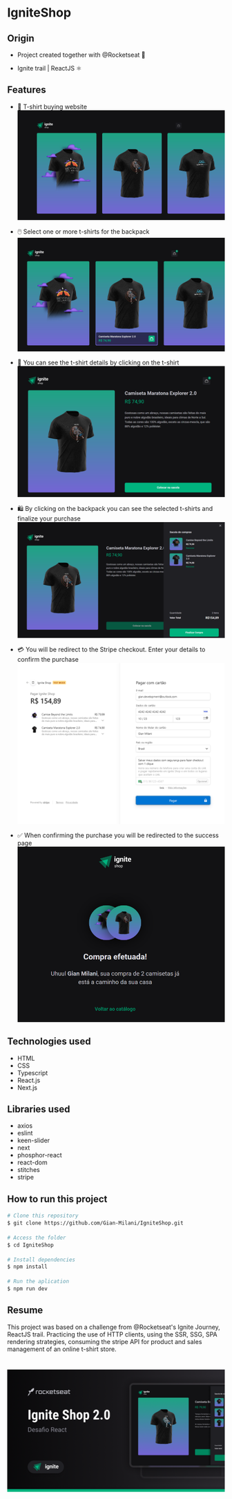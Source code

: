 # IgniteShop

## Origin

- Project created together with @Rocketseat 🚀

- Ignite trail | ReactJS ⚛️

## Features
- 👕 T-shirt buying website
![Home page](./src/assets/home.png)

- 🖱️ Select one or more t-shirts for the backpack
![Change a t-shirt](./src/assets/change.png)

- 👀 You can see the t-shirt details by clicking on the t-shirt
![T-shirt page](./src/assets/shirt-page.png)

- 🛍️ By clicking on the backpack you can see the selected t-shirts and finalize your purchase
![Backpack](./src/assets/bag.png)

- 💳 You will be redirect to the Stripe checkout. Enter your details to confirm the purchase
![Stripe checkout](./src/assets/stripe.png)

- ✅ When confirming the purchase you will be redirected to the success page
![Success](./src/assets/success.png)

## Technologies used
 - HTML
 - CSS
 - Typescript
 - React.js
 - Next.js

## Libraries used
 - axios
 - eslint
 - keen-slider
 - next
 - phosphor-react
 - react-dom
 - stitches
 - stripe

## How to run this project
```bash
# Clone this repository
$ git clone https://github.com/Gian-Milani/IgniteShop.git

# Access the folder
$ cd IgniteShop

# Install dependencies
$ npm install 

# Run the aplication
$ npm run dev
```

## Resume
This project was based on a challenge from @Rocketseat's Ignite Journey, ReactJS trail. Practicing the use of HTTP clients, using the SSR, SSG, SPA rendering strategies, consuming the stripe API for product and sales management of an online t-shirt store.

#
![Project cover](./src/assets/cover.png)
